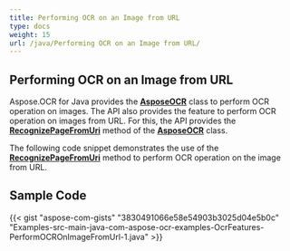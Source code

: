 ```yaml
---
title: Performing OCR on an Image from URL
type: docs
weight: 15
url: /java/Performing OCR on an Image from URL/
---
```


## **Performing OCR on an Image from URL**

Aspose.OCR for Java provides the [**AsposeOCR**](https://reference.aspose.com/ocr/java/com.aspose.ocr/AsposeOCR) class to perform OCR operation on images. The API also provides the feature to perform OCR operation on images from URL. For this, the API provides the [**RecognizePageFromUri**](https://reference.aspose.com/ocr/java/com.aspose.ocr/AsposeOCR#RecognizePageFromUri-java.lang.String-com.aspose.ocr.RecognitionSettings-) method of the [**AsposeOCR**](https://reference.aspose.com/ocr/java/com.aspose.ocr/AsposeOCR) class.

The following code snippet demonstrates the use of the [**RecognizePageFromUri**](https://reference.aspose.com/ocr/java/com.aspose.ocr/AsposeOCR#RecognizePageFromUri-java.lang.String-com.aspose.ocr.RecognitionSettings-) method to perform OCR operation on the image from URL.

## Sample Code

{{< gist "aspose-com-gists" "3830491066e58e54903b3025d04e5b0c" "Examples-src-main-java-com-aspose-ocr-examples-OcrFeatures-PerformOCROnImageFromUrl-1.java" >}}
